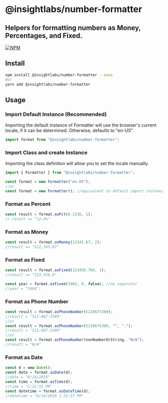 # @insightlabs/number-formatter
## Helpers for formatting numbers as Money, Percentages, and Fixed.

[![NPM](https://img.shields.io/npm/v/@insightlabs/number-formatter.svg?style=flat-square)](https://www.npmjs.com/package/@insightlabs/number-formatter)

## Install

```bash
npm install @insightlabs/number-formatter --save
#or
yarn add @insightlabs/number-formatter
```

## Usage

### Import Default Instance (Recommended)
Importing the default instance of Formatter will use the browser's current locale, if it can be determined. Otherwise, defaults to "en-US".

```javascript
import format from "@insightlabs/number-formatter";
```

### Import Class and create Instance
Importing the class definition will allow you to set the locale manually.

```javascript
import { Formatter } from "@insightlabs/number-formatter";

const format = new Formatter("en-US");
//or
const format = new Formatter(); //equivalent to default import instance
```

### Format as Percent
```javascript
const result = format.asPct(0.1236, 1); 
// result == "12.4%"
```

### Format as Money
```javascript
const result = format.asMoney(12345.67, 2); 
//result == "$12,345.67"
```

### Format as Fixed
```javascript
const result = format.asFixed(123456.789, 1); 
//result == "123,456.8"

const year = format.asFixed(1984, 0, false); //no separator
//year = "1984";
```

### Format as Phone Number
```javascript
const result = format.asPhoneNumber(5128675309);
//result = "512-867-5309"
//or 
const result = format.asPhoneNumber(5128675309, "", ".");
//result = "512.867.5309"
//or
const result = format.asPhoneNumber(nonNumberOrString, "N/A");
//result = "N/A"
```

### Format as Date
```javascript
const d = new Date();
const date = format.asDate(d);
//date = "6/14/2019"
const time = format.asTime(d);
//time = "1:22:55 PM"
const datetime = format.asDateTime(d);
//datetime = "6/14/2019 1:22:37 PM"
```